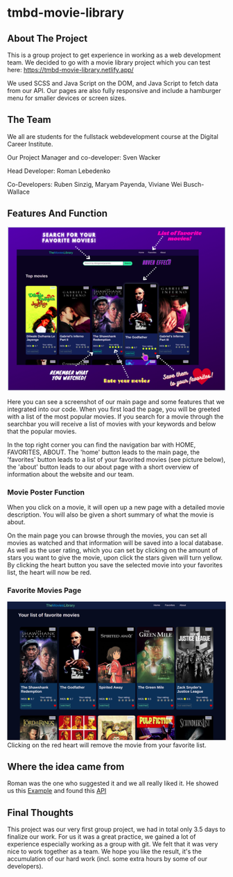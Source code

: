 # tmbd-movie-library

## About The Project

This is a group project to get experience in working as a web development team.
We decided to go with a movie library project which you can test here: https://tmbd-movie-library.netlify.app/

We used SCSS and Java Script on the DOM, and Java Script to fetch data from our API.
Our pages are also fully responsive and include a hamburger menu for smaller devices or screen sizes.

## The Team

We all are students for the fullstack webdevelopment course at the Digital Career Institute.

Our Project Manager and co-developer: Sven Wacker

Head Developer: Roman Lebedenko

Co-Developers: Ruben Sinzig, Maryam Payenda, Viviane Wei Busch-Wallace

## Features And Function

![Features on main page](src/images/screenshots/main-page-features.png)

Here you can see a screenshot of our main page and some features that we integrated into our code.
When you first load the page, you will be greeted with a list of the most popular movies. If you search for a movie through the searchbar you will receive a list of movies with your keywords and below that the popular movies.

In the top right corner you can find the navigation bar with HOME, FAVORITES, ABOUT.
The 'home' button leads to the main page, the 'favorites' button leads to a list of your favorited movies (see picture below), the 'about' button leads to our about page with a short overview of information about the website and our team.

### Movie Poster Function

When you click on a movie, it will open up a new page with a detailed movie description. You will also be given a short summary of what the movie is about.

On the main page you can browse through the movies, you can set all movies as watched and that information will be saved into a local database. As well as the user rating, which you can set by clicking on the amount of stars you want to give the movie, upon click the stars given will turn yellow.
By clicking the heart button you save the selected movie into your favorites list, the heart will now be red.

### Favorite Movies Page

![Favorites page](src/images/screenshots/movie-library-favorites-screenshot.png)
Clicking on the red heart will remove the movie from your favorite list.

## Where the idea came from

Roman was the one who suggested it and we all really liked it. He showed us this [Example](https://dnotrad.github.io/movies/#/trends) and found this [API](https://www.themoviedb.org/)

## Final Thoughts

This project was our very first group project, we had in total only 3.5 days to finalize our work. For us it was a great practice, we gained a lot of experience especially working as a group with git. We felt that it was very nice to work together as a team.
We hope you like the result, it's the accumulation of our hard work (incl. some extra hours by some of our developers).
